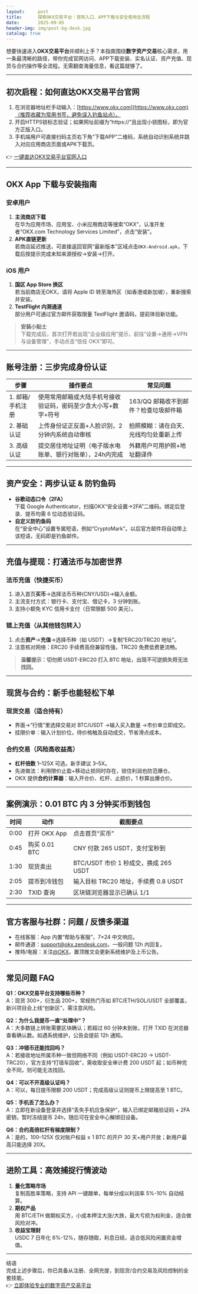 ```yaml
---
layout:     post
title:      探索OKX交易平台：官网入口、APP下载与安全使用全流程
date:       2025-09-05
header-img: img/post-bg-desk.jpg
catalog: true
---
```


想要快速进入**OKX交易平台**并顺利上手？本指南围绕**数字资产交易**核心需求，用一条最清晰的路径，带你完成官网访问、APP下载安装、实名认证、资产充值、现货与合约操作等全流程。无需翻查海量信息，看这篇就够了。

---

## 初次启程：如何直达OKX交易平台官网

1. 在浏览器地址栏手动输入：[https://www.okx.com](https://www.okx.com)（推荐收藏为常用书签，避免误入钓鱼站点）。  
2. 开启HTTPS锁标志验证；如果网址前缀为“https://”且出现小锁图标，即为官方正版入口。  
3. 手机端用户可直接扫码主页右下角“下载APP”二维码，系统自动识别系统并跳入对应应用商店页面或APK下载页。

👉 [一键直达OKX交易平台官网入口](https://okxdog.com/)

---

## OKX App 下载与安装指南

### 安卓用户
1. **主流商店下载**  
   在华为应用市场、应用宝、小米应用商店等搜索“OKX”，认准开发者“OKX.com Technology Services Limited”，点击“安装”。  
2. **APK直链更新**  
   若商店延迟推送，可直接返回官网“最新版本”区域点击`OKX-Android.apk`，下载后按提示完成未知来源授权→安装→打开。

### iOS 用户
1. **国区 App Store 换区**  
   若当前商店无OKX，请将 Apple ID 转至海外区（如香港或新加坡），重新搜索并安装。  
2. **TestFlight 内测通道**  
   部分用户可通过官方邮件获取限量 TestFlight 邀请码，提前体验新功能。

> **安装小贴士**  
> 下载完成后，首次打开若出现“企业级应用”提示，前往“设置→通用→VPN与设备管理”，手动点击“信任 OKX”即可。

---

## 账号注册：三步完成身份认证

| 步骤 | 操作要点 | 常见问题 |
|---|---|---|
| 1. 邮箱/手机注册 | 使用常用邮箱或大陆手机号接收验证码，密码至少含大小写+数字+符号 | 163/QQ 邮箱收不到邮件？检查垃圾邮件箱 |
| 2. 基础认证 | 上传身份证正反面+人脸识别，2分钟内系统自动审核 | 拍照模糊：请在白天、光线均匀处重新上传 |
| 3. 高级认证 | 提交居住地址证明（电子版水电账单、银行对账单），24h内完成 | 外籍用户可用护照+地址翻译件 |

---

## 资产安全：两步认证 & 防钓鱼码

- **谷歌动态口令（2FA）**  
  下载 Google Authenticator，扫描OKX“安全设置→2FA”二维码。绑定后登录、提币均需 6 位动态验证码。  
- **自定义防钓鱼码**  
  在“安全中心”设置专属短语，例如“CryptoMark”。以后官方邮件将自动带上该短语，无码即是钓鱼邮件。

---

## 充值与提现：打通法币与加密世界

### 法币充值（快捷买币）
1. 进入首页**买币**→选择法币币种(CNY/USD)→输入金额。  
2. 主流支付方式：银行卡、支付宝、借记卡，3 分钟到账。  
3. 支持小额免 KYC 信用卡支付（日常限额 500 美元）。

### 链上充值（从其他钱包转入）
1. 点击**资产**→**充值**→选择币种（如 USDT）→复制“ERC20/TRC20 地址”。  
2. 注意核对网络：ERC20 手续费高但兼容性强，TRC20 免费低费更流畅。

> **温馨提示：切勿把 USDT-ERC20 打入 BTC 地址，出现不可逆损失将无法找回。**

---

## 现货与合约：新手也能轻松下单

### 现货交易（适合持有）
- 界面→“行情”里选择交易对 BTC/USDT →输入买入数量 →市价单立即成交。  
- 挂限价单：输入计划价位，待价格触及自动成交，节省滑点成本。

### 合约交易（风险高收益高）
- **杠杆倍数** 1–125X 可选，新手建议 3–5X。  
- 先进做法：利用限价止盈+移动止损同时存在，锁住利润也防范爆仓。  
- OKX 提供**合约计算器**：输入开仓价、杠杆、止损价，1 秒算出爆仓价。

---

## 案例演示：0.01 BTC 内 3 分钟买币到钱包

| 时间 | 动作 | 截图要点 |
|---|---|---|
| 0:00 | 打开 OKX App | 点击首页“买币” |
| 0:45 | 购买 0.01 BTC | CNY 付款 265 USDT，支付宝秒到 |
| 1:30 | 现货卖出 | BTC/USDT 市价 1 秒成交，换成 265 USDT |
| 2:05 | 提币到冷钱包 | 输入目标 TRC20 地址，手续费 0.8 USDT |
| 2:30 | TXID 查询 | 区块链浏览器显示已确认 1/1 |

---

## 官方客服与社群：问题 / 反馈多渠道

- 在线客服：App 内置“帮助与客服”，7×24 中文响应。  
- 邮件通道：support@okx.zendesk.com，一般问题 12h 内回复。  
- 推特/电报：关注[@OKX](https://twitter.com/okx)，置顶推文会更新系统维护及上币公告。

---

## 常见问题 FAQ

**Q1：OKX交易平台支持哪些币种？**  
A：现货 300+，衍生品 200+，常规热门币如 BTC/ETH/SOL/USDT 全部覆盖，新兴项目会上线“创新区”，需注意风险。

**Q2：为什么我提币一直“处理中”？**  
A：大多数链上转账需要区块确认；若超过 60 分钟未到账，打开 TXID 在浏览器查看确认数。如遇系统维护，公告会提前 12h 通知。

**Q3：冲错币还能找回吗？**  
A：若接收地址所属币种一致但网络不同（例如 USDT-ERC20 → USDT-TRC20），官方支持“打错车回收”，需收取安全审计费 200 USDT 起；如币种完全不同，则可能无法找回。

**Q4：可以不开高级认证吗？**  
A：可以，每日提币限额 200 USDT；完成高级认证则提币上限提高至 1 BTC。

**Q5：手机丢了怎么办？**  
A：立即在新设备登录并选择“丢失手机应急保护”，输入已绑定邮箱验证码 + 2FA 密钥，暂时冻结提币 24h，随后可在安全中心解绑旧设备。

**Q6：合约高倍杠杆有梯度限制？**  
A：是的，100–125X 仅对账户权益 ≥ 1 BTC 的开户 30 天+用户开放；新用户最高只能选择 20X。

---

## 进阶工具：高效捕捉行情波动

1. **量化策略市场**  
   复制高胜率策略，支持 API 一键跟单，每单分成以利润率 5%-10% 自动结算。  
2. **期权产品**  
   用 BTC/ETH 做期权买方，小成本押注大涨/大跌，最大亏损为权利金，适合做风险对冲。  
3. **收益宝理财**  
   USDC 7 日年化 6%-12%，随存随取，利息日结，适合低风险闲置资金增值。

---

结语  
完成上述步骤后，你已具备从注册、全网充提，到现货/合约交易及风险控制的全套技能。  
👉 [立即体验专业的数字资产交易平台](https://okxdog.com/)
